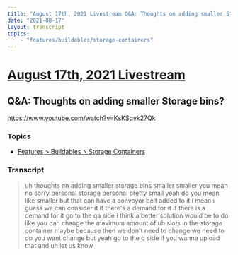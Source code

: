```yaml
---
title: "August 17th, 2021 Livestream Q&A: Thoughts on adding smaller Storage bins?"
date: "2021-08-17"
layout: transcript
topics:
    - "features/buildables/storage-containers"
---
```

# [August 17th, 2021 Livestream](../2021-08-17.md)
## Q&A: Thoughts on adding smaller Storage bins?
https://www.youtube.com/watch?v=KsKSqvk27Qk

### Topics
* [Features > Buildables > Storage Containers](../topics/features/buildables/storage-containers.md)

### Transcript

> uh thoughts on adding smaller storage bins smaller smaller you mean no sorry personal storage personal pretty small yeah do you mean like smaller but that can have a conveyor belt added to it i mean i guess we can consider it if there's a demand for it if there is a demand for it go to the qa side i think a better solution would be to do like you can change the maximum amount of uh slots in the storage container maybe because then we don't need to change we need to do you want change but yeah go to the q side if you wanna upload that and uh let us know
